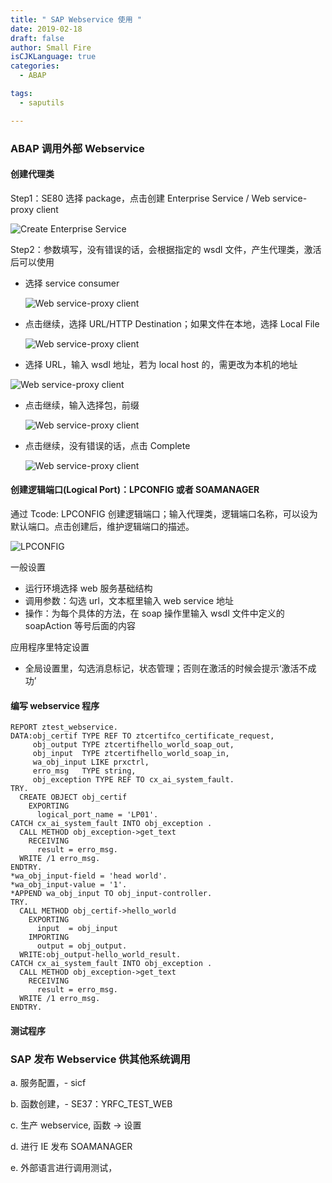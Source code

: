 ```yaml
---
title: " SAP Webservice 使用 "
date: 2019-02-18
draft: false
author: Small Fire
isCJKLanguage: true
categories: 
  - ABAP

tags: 
  - saputils

---
```


### ABAP 调用外部 Webservice

#### 创建代理类

Step1：SE80 选择 package，点击创建 Enterprise Service / Web service-proxy client

![Create Enterprise Service](/images/ABAP/ABAP_WebService1.png)

Step2：参数填写，没有错误的话，会根据指定的 wsdl 文件，产生代理类，激活后可以使用

- 选择 service consumer

  ![Web service-proxy client](/images/ABAP/ABAP_WebService2.png)

- 点击继续，选择 URL/HTTP Destination；如果文件在本地，选择 Local File

  ![Web service-proxy client](/images/ABAP/ABAP_WebService3.png)

-  选择 URL，输入 wsdl 地址，若为 local host 的，需更改为本机的地址

  ![Web service-proxy client](/images/ABAP/ABAP_WebService4.png)

- 点击继续，输入选择包，前缀

  ![Web service-proxy client](/images/ABAP/ABAP_WebService5.png)

- 点击继续，没有错误的话，点击 Complete

  ![Web service-proxy client](/images/ABAP/ABAP_WebService6.png)

#### 创建逻辑端口(Logical Port)：LPCONFIG 或者 SOAMANAGER

通过 Tcode: LPCONFIG 创建逻辑端口；输入代理类，逻辑端口名称，可以设为默认端口。点击创建后，维护逻辑端口的描述。

![LPCONFIG](/images/ABAP/ABAP_WebService7.png)

一般设置

- 运行环境选择 web 服务基础结构
- 调用参数：勾选 url，文本框里输入 web service 地址
-  操作：为每个具体的方法，在 soap 操作里输入 wsdl 文件中定义的 soapAction 等号后面的内容

应用程序里特定设置

- 全局设置里，勾选消息标记，状态管理；否则在激活的时候会提示‘激活不成功’

#### 编写 webservice 程序

```ABAP
REPORT ztest_webservice.
DATA:obj_certif TYPE REF TO ztcertifco_certificate_request,
     obj_output TYPE ztcertifhello_world_soap_out,
     obj_input  TYPE ztcertifhello_world_soap_in,
     wa_obj_input LIKE prxctrl,
     erro_msg   TYPE string,
     obj_exception TYPE REF TO cx_ai_system_fault.
TRY.
  CREATE OBJECT obj_certif
    EXPORTING
      logical_port_name = 'LP01'.
CATCH cx_ai_system_fault INTO obj_exception .
  CALL METHOD obj_exception->get_text
    RECEIVING
      result = erro_msg.
  WRITE /1 erro_msg.
ENDTRY.
*wa_obj_input-field = 'head world'.
*wa_obj_input-value = '1'.
*APPEND wa_obj_input TO obj_input-controller.
TRY.
  CALL METHOD obj_certif->hello_world
    EXPORTING
      input  = obj_input
    IMPORTING
      output = obj_output.
  WRITE:obj_output-hello_world_result.
CATCH cx_ai_system_fault INTO obj_exception .
  CALL METHOD obj_exception->get_text
    RECEIVING
      result = erro_msg.
  WRITE /1 erro_msg.
ENDTRY.
```

#### 测试程序



### SAP 发布 Webservice 供其他系统调用

a. 服务配置，- sicf

b. 函数创建，- SE37：YRFC_TEST_WEB 

c. 生产 webservice, 函数 -> 设置

d. 进行 IE 发布 SOAMANAGER 

e. 外部语言进行调用测试，